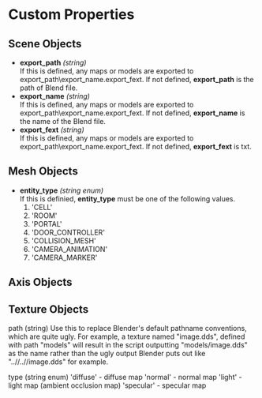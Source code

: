 Custom Properties
=================

## Scene Objects

* **export_path** _(string)_  
If this is defined, any maps or models are exported to export_path\export_name.export_fext.
If not defined, **export_path** is the path of Blend file.
* **export_name** _(string)_  
If this is defined, any maps or models are exported to export_path\export_name.export_fext.
If not defined, **export_name** is the name of the Blend file.
* **export_fext** _(string)_  
If this is defined, any maps or models are exported to export_path\export_name.export_fext.
If not defined, **export_fext** is txt.

## Mesh Objects

* **entity_type** _(string enum)_  
  If this is definied, **entity_type** must be one of the following values.
  1. 'CELL'
  2. 'ROOM'
  3. 'PORTAL'
  4. 'DOOR_CONTROLLER'
  5. 'COLLISION_MESH'
  6. 'CAMERA_ANIMATION'
  7. 'CAMERA_MARKER'

## Axis Objects

 
## Texture Objects

path (string)
 Use this to replace Blender's default pathname conventions, which are quite ugly.
 For example, a texture named "image.dds", defined with path "models" will result
 in the script outputting "models/image.dds" as the name rather than the ugly
 output Blender puts out like "..//..//image.dds" for example.

type (string enum)
 'diffuse'  - diffuse map
 'normal'   - normal map
 'light'    - light map (ambient occlusion map)
 'specular' - specular map



 
